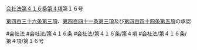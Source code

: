 [会社法第４１６条第４項](会社法＿＿＿＿第４１６条第４項)第１６号

[第四百三十六条第三項](会社法＿＿＿＿第４３６条第３項)、[第四百四十一条第三項](会社法＿＿＿＿第４４１条第３項)及び[第四百四十四条第五項](会社法＿＿＿＿第４４４条第５項)の承認


#会社法
#会社法/第４１６条
#会社法/第４１６条/第４項
#会社法/第４１６条/第４項/第１６号
